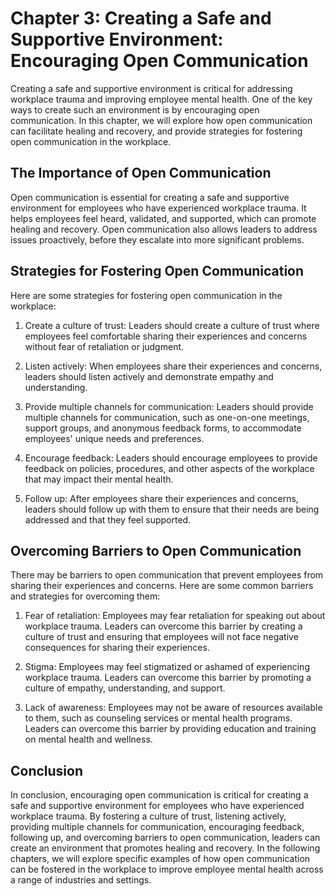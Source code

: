 Chapter 3: Creating a Safe and Supportive Environment: Encouraging Open Communication
=====================================================================================

Creating a safe and supportive environment is critical for addressing workplace trauma and improving employee mental health. One of the key ways to create such an environment is by encouraging open communication. In this chapter, we will explore how open communication can facilitate healing and recovery, and provide strategies for fostering open communication in the workplace.

The Importance of Open Communication
------------------------------------

Open communication is essential for creating a safe and supportive environment for employees who have experienced workplace trauma. It helps employees feel heard, validated, and supported, which can promote healing and recovery. Open communication also allows leaders to address issues proactively, before they escalate into more significant problems.

Strategies for Fostering Open Communication
-------------------------------------------

Here are some strategies for fostering open communication in the workplace:

1. Create a culture of trust: Leaders should create a culture of trust where employees feel comfortable sharing their experiences and concerns without fear of retaliation or judgment.

2. Listen actively: When employees share their experiences and concerns, leaders should listen actively and demonstrate empathy and understanding.

3. Provide multiple channels for communication: Leaders should provide multiple channels for communication, such as one-on-one meetings, support groups, and anonymous feedback forms, to accommodate employees' unique needs and preferences.

4. Encourage feedback: Leaders should encourage employees to provide feedback on policies, procedures, and other aspects of the workplace that may impact their mental health.

5. Follow up: After employees share their experiences and concerns, leaders should follow up with them to ensure that their needs are being addressed and that they feel supported.

Overcoming Barriers to Open Communication
-----------------------------------------

There may be barriers to open communication that prevent employees from sharing their experiences and concerns. Here are some common barriers and strategies for overcoming them:

1. Fear of retaliation: Employees may fear retaliation for speaking out about workplace trauma. Leaders can overcome this barrier by creating a culture of trust and ensuring that employees will not face negative consequences for sharing their experiences.

2. Stigma: Employees may feel stigmatized or ashamed of experiencing workplace trauma. Leaders can overcome this barrier by promoting a culture of empathy, understanding, and support.

3. Lack of awareness: Employees may not be aware of resources available to them, such as counseling services or mental health programs. Leaders can overcome this barrier by providing education and training on mental health and wellness.

Conclusion
----------

In conclusion, encouraging open communication is critical for creating a safe and supportive environment for employees who have experienced workplace trauma. By fostering a culture of trust, listening actively, providing multiple channels for communication, encouraging feedback, following up, and overcoming barriers to open communication, leaders can create an environment that promotes healing and recovery. In the following chapters, we will explore specific examples of how open communication can be fostered in the workplace to improve employee mental health across a range of industries and settings.


